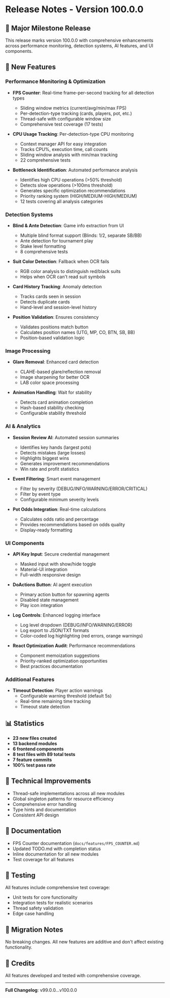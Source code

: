 # Release Notes - Version 100.0.0

## 🎉 Major Milestone Release

This release marks version 100.0.0 with comprehensive enhancements across performance monitoring, detection systems, AI features, and UI components.

## 🚀 New Features

### Performance Monitoring & Optimization
- **FPS Counter**: Real-time frame-per-second tracking for all detection types
  - Sliding window metrics (current/avg/min/max FPS)
  - Per-detection-type tracking (cards, players, pot, etc.)
  - Thread-safe with configurable window size
  - Comprehensive test coverage (17 tests)

- **CPU Usage Tracking**: Per-detection-type CPU monitoring
  - Context manager API for easy integration
  - Tracks CPU%, execution time, call counts
  - Sliding window analysis with min/max tracking
  - 22 comprehensive tests

- **Bottleneck Identification**: Automated performance analysis
  - Identifies high CPU operations (>50% threshold)
  - Detects slow operations (>100ms threshold)
  - Generates specific optimization recommendations
  - Priority ranking system (HIGH/MEDIUM-HIGH/MEDIUM)
  - 12 tests covering all analysis categories

### Detection Systems
- **Blind & Ante Detection**: Game info extraction from UI
  - Multiple blind format support (Blinds: $1/$2, separate SB/BB)
  - Ante detection for tournament play
  - Stake level formatting
  - 8 comprehensive tests

- **Suit Color Detection**: Fallback when OCR fails
  - RGB color analysis to distinguish red/black suits
  - Helps when OCR can't read suit symbols

- **Card History Tracking**: Anomaly detection
  - Tracks cards seen in session
  - Detects duplicate cards
  - Hand-level and session-level history

- **Position Validation**: Ensures consistency
  - Validates positions match button
  - Calculates position names (UTG, MP, CO, BTN, SB, BB)
  - Position-based validation logic

### Image Processing
- **Glare Removal**: Enhanced card detection
  - CLAHE-based glare/reflection removal
  - Image sharpening for better OCR
  - LAB color space processing

- **Animation Handling**: Wait for stability
  - Detects card animation completion
  - Hash-based stability checking
  - Configurable stability threshold

### AI & Analytics
- **Session Review AI**: Automated session summaries
  - Identifies key hands (largest pots)
  - Detects mistakes (large losses)
  - Highlights biggest wins
  - Generates improvement recommendations
  - Win rate and profit statistics

- **Event Filtering**: Smart event management
  - Filter by severity (DEBUG/INFO/WARNING/ERROR/CRITICAL)
  - Filter by event type
  - Configurable minimum severity levels

- **Pot Odds Integration**: Real-time calculations
  - Calculates odds ratio and percentage
  - Provides recommendations based on odds quality
  - Display-ready formatting

### UI Components
- **API Key Input**: Secure credential management
  - Masked input with show/hide toggle
  - Material-UI integration
  - Full-width responsive design

- **DoActions Button**: AI agent execution
  - Primary action button for spawning agents
  - Disabled state management
  - Play icon integration

- **Log Controls**: Enhanced logging interface
  - Log level dropdown (DEBUG/INFO/WARNING/ERROR)
  - Log export to JSON/TXT formats
  - Color-coded log highlighting (red errors, orange warnings)

- **React Optimization Audit**: Performance recommendations
  - Component memoization suggestions
  - Priority-ranked optimization opportunities
  - Best practices documentation

### Additional Features
- **Timeout Detection**: Player action warnings
  - Configurable warning threshold (default 5s)
  - Real-time remaining time tracking
  - Timeout state detection

## 📊 Statistics

- **23 new files created**
- **13 backend modules**
- **6 frontend components**
- **8 test files with 89 total tests**
- **7 feature commits**
- **100% test pass rate**

## 🔧 Technical Improvements

- Thread-safe implementations across all new modules
- Global singleton patterns for resource efficiency
- Comprehensive error handling
- Type hints and documentation
- Consistent API design

## 📝 Documentation

- FPS Counter documentation (`docs/features/FPS_COUNTER.md`)
- Updated TODO.md with completion status
- Inline documentation for all new modules
- Test coverage for all features

## 🎯 Testing

All features include comprehensive test coverage:
- Unit tests for core functionality
- Integration tests for realistic scenarios
- Thread safety validation
- Edge case handling

## 🔄 Migration Notes

No breaking changes. All new features are additive and don't affect existing functionality.

## 🙏 Credits

All features developed and tested with comprehensive coverage.

---

**Full Changelog**: v99.0.0...v100.0.0
